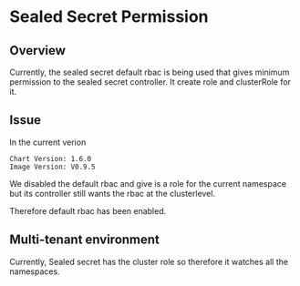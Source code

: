 # Sealed Secret Permission

## Overview

Currently, the sealed secret default rbac is being used that gives minimum permission to the sealed secret controller. It create role and clusterRole for it.

## Issue

In the current verion

```
Chart Version: 1.6.0
Image Version: V0.9.5
```

We disabled the default rbac and give is a role for the current namespace but its controller still wants the rbac at the clusterlevel.

Therefore default rbac has been enabled.


##  Multi-tenant environment

Currently, Sealed secret has the cluster role so therefore it watches all the namespaces.

